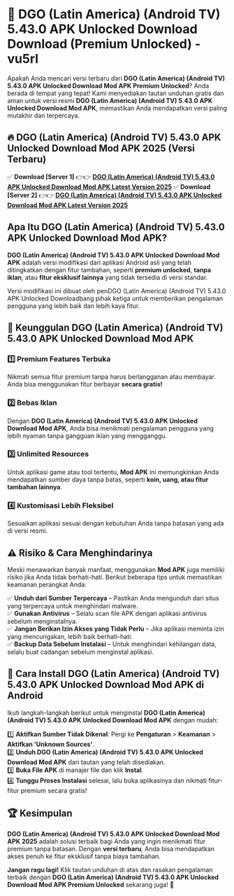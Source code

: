 # 🎯 DGO (Latin America) (Android TV) 5.43.0 APK Unlocked Download  Download (Premium Unlocked) -  vu5rl

Apakah Anda mencari versi terbaru dari **DGO (Latin America) (Android TV) 5.43.0 APK Unlocked Download Mod APK Premium Unlocked**? Anda berada di tempat yang tepat! Kami menyediakan tautan unduhan gratis dan aman untuk versi resmi **DGO (Latin America) (Android TV) 5.43.0 APK Unlocked Download Mod APK**, memastikan Anda mendapatkan versi paling mutakhir dan terpercaya.

## 🔥 DGO (Latin America) (Android TV) 5.43.0 APK Unlocked Download Mod APK 2025 (Versi Terbaru)

✅ **Download [Server 1]** 👉👉 [**DGO (Latin America) (Android TV) 5.43.0 APK Unlocked Download Mod APK Latest Version 2025**](https://momento.my/?title=DGO_(Latin_America)_(Android_TV)_5.43.0_APK_Unlocked_Download)  
✅ **Download [Server 2]** 👉👉 [**DGO (Latin America) (Android TV) 5.43.0 APK Unlocked Download Mod APK Latest Version 2025**](https://momento.my/?title=DGO_(Latin_America)_(Android_TV)_5.43.0_APK_Unlocked_Download)  

## Apa Itu DGO (Latin America) (Android TV) 5.43.0 APK Unlocked Download Mod APK?

**DGO (Latin America) (Android TV) 5.43.0 APK Unlocked Download Mod APK** adalah versi modifikasi dari aplikasi Android asli yang telah ditingkatkan dengan fitur tambahan, seperti **premium unlocked**, **tanpa iklan**, atau **fitur eksklusif lainnya** yang tidak tersedia di versi standar.

Versi modifikasi ini dibuat oleh penDGO (Latin America) (Android TV) 5.43.0 APK Unlocked Downloadbang pihak ketiga untuk memberikan pengalaman pengguna yang lebih baik dan lebih kaya fitur.

## 🎯 Keunggulan DGO (Latin America) (Android TV) 5.43.0 APK Unlocked Download Mod APK

### 1️⃣ Premium Features Terbuka
Nikmati semua fitur premium tanpa harus berlangganan atau membayar. Anda bisa menggunakan fitur berbayar **secara gratis!**

### 2️⃣ Bebas Iklan
Dengan **DGO (Latin America) (Android TV) 5.43.0 APK Unlocked Download Mod APK**, Anda bisa menikmati pengalaman pengguna yang lebih nyaman tanpa gangguan iklan yang mengganggu.

### 3️⃣ Unlimited Resources
Untuk aplikasi game atau tool tertentu, **Mod APK** ini memungkinkan Anda mendapatkan sumber daya tanpa batas, seperti **koin, uang, atau fitur tambahan lainnya**.

### 4️⃣ Kustomisasi Lebih Fleksibel
Sesuaikan aplikasi sesuai dengan kebutuhan Anda tanpa batasan yang ada di versi resmi.

## ⚠️ Risiko & Cara Menghindarinya

Meski menawarkan banyak manfaat, menggunakan **Mod APK** juga memiliki risiko jika Anda tidak berhati-hati. Berikut beberapa tips untuk memastikan keamanan perangkat Anda:

✅ **Unduh dari Sumber Terpercaya** – Pastikan Anda mengunduh dari situs yang terpercaya untuk menghindari malware.  
✅ **Gunakan Antivirus** – Selalu scan file APK dengan aplikasi antivirus sebelum menginstalnya.  
✅ **Jangan Berikan Izin Akses yang Tidak Perlu** – Jika aplikasi meminta izin yang mencurigakan, lebih baik berhati-hati.  
✅ **Backup Data Sebelum Instalasi** – Untuk menghindari kehilangan data, selalu buat cadangan sebelum menginstal aplikasi.

## 📌 Cara Install DGO (Latin America) (Android TV) 5.43.0 APK Unlocked Download Mod APK di Android

Ikuti langkah-langkah berikut untuk menginstal **DGO (Latin America) (Android TV) 5.43.0 APK Unlocked Download Mod APK** dengan mudah:

1️⃣ **Aktifkan Sumber Tidak Dikenal**: Pergi ke **Pengaturan** > **Keamanan** > **Aktifkan 'Unknown Sources'**.  
2️⃣ **Unduh DGO (Latin America) (Android TV) 5.43.0 APK Unlocked Download Mod APK** dari tautan yang telah disediakan.  
3️⃣ **Buka File APK** di manajer file dan klik **Instal**.  
4️⃣ **Tunggu Proses Instalasi** selesai, lalu buka aplikasinya dan nikmati fitur-fitur premium secara gratis!

## 🏆 Kesimpulan

**DGO (Latin America) (Android TV) 5.43.0 APK Unlocked Download Mod APK 2025** adalah solusi terbaik bagi Anda yang ingin menikmati fitur premium tanpa batasan. Dengan **versi terbaru**, Anda bisa mendapatkan akses penuh ke fitur eksklusif tanpa biaya tambahan.

**Jangan ragu lagi!** Klik tautan unduhan di atas dan rasakan pengalaman terbaik dengan **DGO (Latin America) (Android TV) 5.43.0 APK Unlocked Download Mod APK Premium Unlocked** sekarang juga! 🚀
